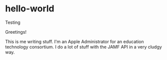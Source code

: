 # hello-world
Testing

Greetings!

This is me writing stuff. I'm an Apple Administrator for an education technology consortium.
I do a lot of stuff with the JAMF API in a very cludgy way.
